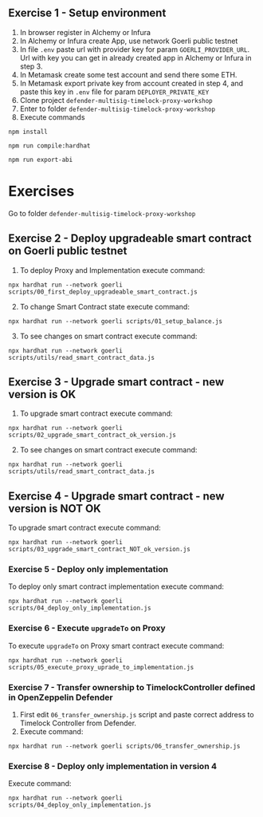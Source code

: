 ## Exercise 1 - Setup environment

1. In browser register in Alchemy or Infura
2. In Alchemy or Infura create App, use network Goerli public testnet
3. In file `.env` paste url with provider key for param `GOERLI_PROVIDER_URL`. Url with key you can get in already created app in Alchemy or Infura in step 3.
4. In Metamask create some test account and send there some ETH.
5. In Metamask export private key from account created in step 4, and paste this key in `.env` file for param `DEPLOYER_PRIVATE_KEY`
6. Clone project `defender-multisig-timelock-proxy-workshop`
7. Enter to folder `defender-multisig-timelock-proxy-workshop`
8. Execute commands

`npm install`

`npm run compile:hardhat`

`npm run export-abi`

# Exercises

Go to folder `defender-multisig-timelock-proxy-workshop`

## Exercise 2 - Deploy upgradeable smart contract on Goerli public testnet

1. To deploy Proxy and Implementation execute command:

`npx hardhat run --network goerli scripts/00_first_deploy_upgradeable_smart_contract.js`

2. To change Smart Contract state execute command:

`npx hardhat run --network goerli scripts/01_setup_balance.js`

3. To see changes on smart contract execute command:

`npx hardhat run --network goerli scripts/utils/read_smart_contract_data.js`

## Exercise 3 - Upgrade smart contract - new version is OK

1. To upgrade smart contract execute command:

`npx hardhat run --network goerli scripts/02_upgrade_smart_contract_ok_version.js`

2. To see changes on smart contract execute command:

`npx hardhat run --network goerli scripts/utils/read_smart_contract_data.js`

## Exercise 4 - Upgrade smart contract - new version is NOT OK

To upgrade smart contract execute command:

`npx hardhat run --network goerli scripts/03_upgrade_smart_contract_NOT_ok_version.js`

### Exercise 5 - Deploy only implementation

To deploy only smart contract implementation execute command:

`npx hardhat run --network goerli scripts/04_deploy_only_implementation.js`

### Exercise 6 - Execute `upgradeTo` on Proxy

To execute `upgradeTo` on Proxy smart contract execute command:

`npx hardhat run --network goerli scripts/05_execute_proxy_uprade_to_implementation.js`

### Exercise 7 - Transfer ownership to TimelockController defined in OpenZeppelin Defender

1. First edit `06_transfer_ownership.js` script and paste correct address to Timelock Controller from Defender.
2. Execute command:

`npx hardhat run --network goerli scripts/06_transfer_ownership.js`

### Exercise 8 - Deploy only implementation in version 4

Execute command:

`npx hardhat run --network goerli scripts/04_deploy_only_implementation.js`